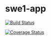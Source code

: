 # swe1-app

[![Build Status](https://app.travis-ci.com/SNefertitiB/swe1-app.svg?branch=main)](https://app.travis-ci.com/SNefertitiB/swe1-app)

[![Coverage Status](https://coveralls.io/repos/github/SNefertitiB/swe1-app/badge.svg?branch=main)](https://coveralls.io/github/SNefertitiB/swe1-app?branch=main)

